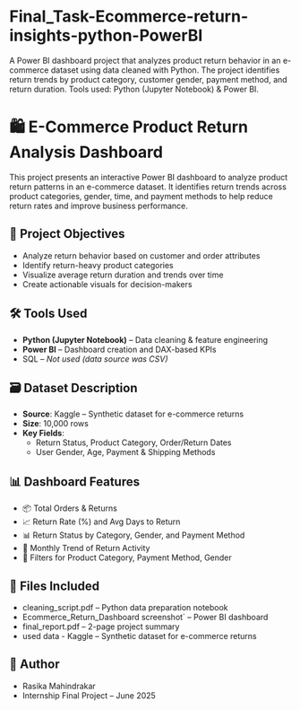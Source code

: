 # Final_Task-Ecommerce-return-insights-python-PowerBI
A Power BI dashboard project that analyzes product return behavior in an e-commerce dataset using data cleaned with Python. The project identifies return trends by product category, customer gender, payment method, and return duration. Tools used: Python (Jupyter Notebook) &amp; Power BI.

# 🛍️ E-Commerce Product Return Analysis Dashboard

This project presents an interactive Power BI dashboard to analyze product return patterns in an e-commerce dataset. It identifies return trends across product categories, gender, time, and payment methods to help reduce return rates and improve business performance.


## 📌 Project Objectives
- Analyze return behavior based on customer and order attributes
- Identify return-heavy product categories
- Visualize average return duration and trends over time
- Create actionable visuals for decision-makers


## 🛠️ Tools Used
- **Python (Jupyter Notebook)** – Data cleaning & feature engineering
- **Power BI** – Dashboard creation and DAX-based KPIs
- SQL – *Not used (data source was CSV)*


## 🗃️ Dataset Description
- **Source**: Kaggle – Synthetic dataset for e-commerce returns
- **Size**: 10,000 rows  
- **Key Fields**:
  - Return Status, Product Category, Order/Return Dates
  - User Gender, Age, Payment & Shipping Methods


## 📊 Dashboard Features
- 📦 Total Orders & Returns
- 📈 Return Rate (%) and Avg Days to Return
- 📊 Return Status by Category, Gender, and Payment Method
- 📅 Monthly Trend of Return Activity
- 🧭 Filters for Product Category, Payment Method, Gender


## 📁 Files Included
-  cleaning_script.pdf – Python data preparation notebook
-  Ecommerce_Return_Dashboard screenshot` – Power BI dashboard 
-  final_report.pdf – 2-page project summary
-  used data - Kaggle – Synthetic dataset for e-commerce returns


## 👤 Author
- Rasika Mahindrakar
- Internship Final Project – June 2025
